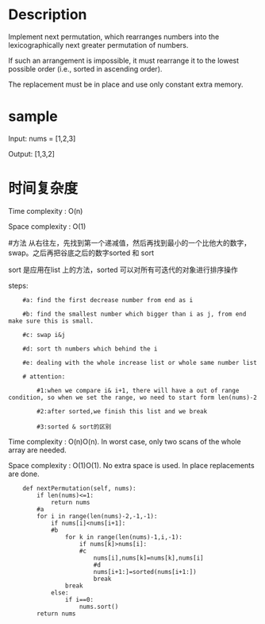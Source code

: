 # Description

Implement next permutation, which rearranges numbers into the lexicographically next greater permutation of numbers.

If such an arrangement is impossible, it must rearrange it to the lowest possible order (i.e., sorted in ascending order).

The replacement must be in place and use only constant extra memory.
# sample

Input: nums = [1,2,3]

Output: [1,3,2]

# 时间复杂度

Time complexity : O(n)

Space complexity : O(1)

#方法 
从右往左，先找到第一个递减值，然后再找到最小的一个比他大的数字，swap。之后再把谷底之后的数字sorted 和 sort

sort 是应用在list 上的方法，sorted 可以对所有可迭代的对象进行排序操作

steps:

        #a: find the first decrease number from end as i
        
        #b: find the smallest number which bigger than i as j, from end make sure this is small.
        
        #c: swap i&j
        
        #d: sort th numbers which behind the i
        
        #e: dealing with the whole increase list or whole same number list
        
        # attention: 
        
            #1:when we compare i& i+1, there will have a out of range condition, so when we set the range, wo need to start form len(nums)-2
            
            #2:after sorted,we finish this list and we break
            
            #3:sorted & sort的区别
                
Time complexity : O(n)O(n). In worst case, only two scans of the whole array are needed.

Space complexity : O(1)O(1). No extra space is used. In place replacements are done.


```
    def nextPermutation(self, nums):
        if len(nums)<=1:
            return nums
        #a
        for i in range(len(nums)-2,-1,-1):
            if nums[i]<nums[i+1]:
            #b
                for k in range(len(nums)-1,i,-1):
                    if nums[k]>nums[i]:
                    #c
                        nums[i],nums[k]=nums[k],nums[i]
                        #d
                        nums[i+1:]=sorted(nums[i+1:])
                        break
                break
            else:
                if i==0:
                    nums.sort()
        return nums
```
